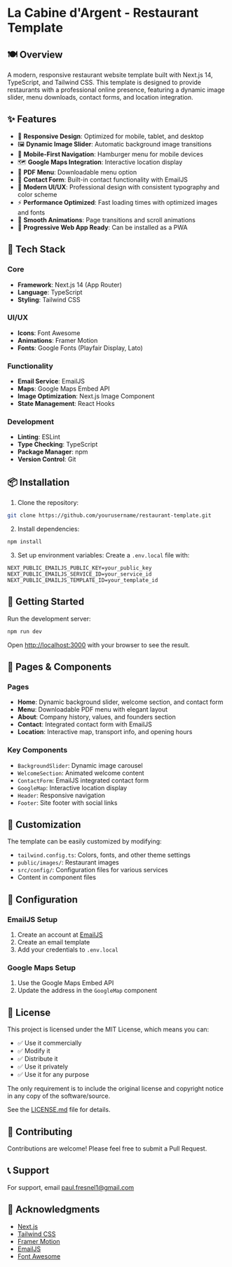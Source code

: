 # La Cabine d'Argent - Restaurant Template

## 🍽️ Overview

A modern, responsive restaurant website template built with Next.js 14, TypeScript, and Tailwind CSS. This template is designed to provide restaurants with a professional online presence, featuring a dynamic image slider, menu downloads, contact forms, and location integration.

## ✨ Features

- 🎯 **Responsive Design**: Optimized for mobile, tablet, and desktop
- 🖼️ **Dynamic Image Slider**: Automatic background image transitions
- 📱 **Mobile-First Navigation**: Hamburger menu for mobile devices
- 🗺️ **Google Maps Integration**: Interactive location display
- 📄 **PDF Menu**: Downloadable menu option
- 📝 **Contact Form**: Built-in contact functionality with EmailJS
- 🎨 **Modern UI/UX**: Professional design with consistent typography and color scheme
- ⚡ **Performance Optimized**: Fast loading times with optimized images and fonts
- 🔄 **Smooth Animations**: Page transitions and scroll animations
- 📱 **Progressive Web App Ready**: Can be installed as a PWA

## 🚀 Tech Stack

### Core
- **Framework**: Next.js 14 (App Router)
- **Language**: TypeScript
- **Styling**: Tailwind CSS

### UI/UX
- **Icons**: Font Awesome
- **Animations**: Framer Motion
- **Fonts**: Google Fonts (Playfair Display, Lato)

### Functionality
- **Email Service**: EmailJS
- **Maps**: Google Maps Embed API
- **Image Optimization**: Next.js Image Component
- **State Management**: React Hooks

### Development
- **Linting**: ESLint
- **Type Checking**: TypeScript
- **Package Manager**: npm
- **Version Control**: Git

## 📦 Installation

1. Clone the repository:
```bash
git clone https://github.com/yourusername/restaurant-template.git
```

2. Install dependencies:
```bash
npm install
```

3. Set up environment variables:
Create a `.env.local` file with:
```env
NEXT_PUBLIC_EMAILJS_PUBLIC_KEY=your_public_key
NEXT_PUBLIC_EMAILJS_SERVICE_ID=your_service_id
NEXT_PUBLIC_EMAILJS_TEMPLATE_ID=your_template_id
```

## 🚀 Getting Started

Run the development server:
```bash
npm run dev
```

Open [http://localhost:3000](http://localhost:3000) with your browser to see the result.

## 📱 Pages & Components

### Pages
- **Home**: Dynamic background slider, welcome section, and contact form
- **Menu**: Downloadable PDF menu with elegant layout
- **About**: Company history, values, and founders section
- **Contact**: Integrated contact form with EmailJS
- **Location**: Interactive map, transport info, and opening hours

### Key Components
- `BackgroundSlider`: Dynamic image carousel
- `WelcomeSection`: Animated welcome content
- `ContactForm`: EmailJS integrated contact form
- `GoogleMap`: Interactive location display
- `Header`: Responsive navigation
- `Footer`: Site footer with social links

## 🎨 Customization

The template can be easily customized by modifying:
- `tailwind.config.ts`: Colors, fonts, and other theme settings
- `public/images/`: Restaurant images
- `src/config/`: Configuration files for various services
- Content in component files

## 🔧 Configuration

### EmailJS Setup
1. Create an account at [EmailJS](https://www.emailjs.com/)
2. Create an email template
3. Add your credentials to `.env.local`

### Google Maps Setup
1. Use the Google Maps Embed API
2. Update the address in the `GoogleMap` component

## 📄 License

This project is licensed under the MIT License, which means you can:
- ✅ Use it commercially
- ✅ Modify it
- ✅ Distribute it
- ✅ Use it privately
- ✅ Use it for any purpose

The only requirement is to include the original license and copyright notice in any copy of the software/source.

See the [LICENSE.md](LICENSE.md) file for details.

## 👥 Contributing

Contributions are welcome! Please feel free to submit a Pull Request.

## 📞 Support

For support, email [paul.fresnel1@gmail.com](mailto:paul.fresnel1@gmail.com)

## 🙏 Acknowledgments

- [Next.js](https://nextjs.org/)
- [Tailwind CSS](https://tailwindcss.com/)
- [Framer Motion](https://www.framer.com/motion/)
- [EmailJS](https://www.emailjs.com/)
- [Font Awesome](https://fontawesome.com/)
